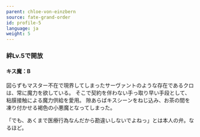 ```yaml
---
parent: chloe-von-einzbern
source: fate-grand-order
id: profile-5
language: ja
weight: 5
---
```


### 絆Lv.5で開放

#### キス魔：B

図らずもマスター不在で現界してしまったサーヴァントのような存在であるクロは、常に魔力を欲している。
そこで契約を伴わない手っ取り早い手段として、粘膜接触による魔力供給を愛用。
隙あらばキスシーンをねじ込み、お茶の間を凍り付かせる褐色の小悪魔となってしまった。

「でも、あくまで医療行為なんだから勘違いしないでよねっ」とは本人の弁。なるほど。
